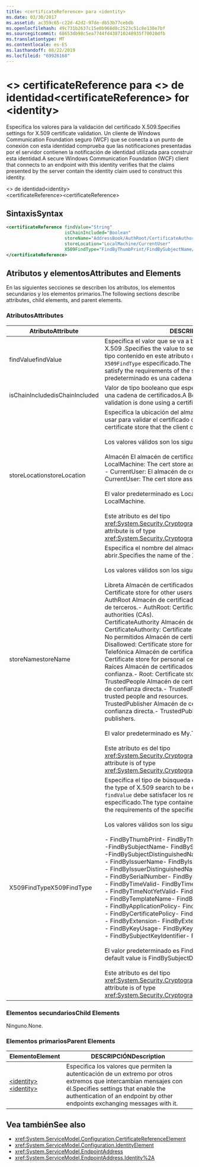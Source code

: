 ```yaml
---
title: <certificateReference> para <identity>
ms.date: 03/30/2017
ms.assetid: ac359c65-c22d-42d2-97de-db53b77cebdb
ms.openlocfilehash: 49c731b2637c15e0b968d8c2523c51c8e138e7bf
ms.sourcegitcommit: 68653db98c5ea7744fd438710248935f70020dfb
ms.translationtype: MT
ms.contentlocale: es-ES
ms.lasthandoff: 08/22/2019
ms.locfileid: "69926168"
---
```

# <a name="certificatereference-for-identity"></a><span data-ttu-id="24618-102">\<> certificateReference para \<> de identidad</span><span class="sxs-lookup"><span data-stu-id="24618-102">\<certificateReference> for \<identity></span></span>
<span data-ttu-id="24618-103">Especifica los valores para la validación del certificado X.509.</span><span class="sxs-lookup"><span data-stu-id="24618-103">Specifies settings for X.509 certificate validation.</span></span> <span data-ttu-id="24618-104">Un cliente de Windows Communication Foundation seguro (WCF) que se conecta a un punto de conexión con esta identidad comprueba que las notificaciones presentadas por el servidor contienen la notificación de identidad utilizada para construir esta identidad.</span><span class="sxs-lookup"><span data-stu-id="24618-104">A secure Windows Communication Foundation (WCF) client that connects to an endpoint with this identity verifies that the claims presented by the server contain the identity claim used to construct this identity.</span></span>  
  
 <span data-ttu-id="24618-105">\<> de identidad</span><span class="sxs-lookup"><span data-stu-id="24618-105">\<identity></span></span>  
<span data-ttu-id="24618-106">\<certificateReference></span><span class="sxs-lookup"><span data-stu-id="24618-106">\<certificateReference></span></span>  
  
## <a name="syntax"></a><span data-ttu-id="24618-107">Sintaxis</span><span class="sxs-lookup"><span data-stu-id="24618-107">Syntax</span></span>  
  
```xml  
<certificateReference findValue="String"
                      isChainIncluded="Boolean"
                      storeName="AddressBook/AuthRoot/CertificateAuthority/Disallowed/My/Root/TrustedPeople/TrustedPublisher"
                      storeLocation="LocalMachine/CurrentUser"
                      X509FindType="FindByThumbPrint/FindBySubjectName/FindBySubjectDistinguishedName/FindByIssuerName/FindByIssuerDistinguishedName/FindBySerialNumber/FindByTimeValid/FindByTimeNotYetValid/FindByTemplateName/FindByApplicationPolicy/FindByCertificatePolicy/FindByExtension/FindByKeyUsage/FindBySubjectKeyIdentifier">
</certificateReference>
```  
  
## <a name="attributes-and-elements"></a><span data-ttu-id="24618-108">Atributos y elementos</span><span class="sxs-lookup"><span data-stu-id="24618-108">Attributes and Elements</span></span>  
 <span data-ttu-id="24618-109">En las siguientes secciones se describen los atributos, los elementos secundarios y los elementos primarios.</span><span class="sxs-lookup"><span data-stu-id="24618-109">The following sections describe attributes, child elements, and parent elements.</span></span>  
  
### <a name="attributes"></a><span data-ttu-id="24618-110">Atributos</span><span class="sxs-lookup"><span data-stu-id="24618-110">Attributes</span></span>  
  
|<span data-ttu-id="24618-111">Atributo</span><span class="sxs-lookup"><span data-stu-id="24618-111">Attribute</span></span>|<span data-ttu-id="24618-112">DESCRIPCIÓN</span><span class="sxs-lookup"><span data-stu-id="24618-112">Description</span></span>|  
|---------------|-----------------|  
|<span data-ttu-id="24618-113">findValue</span><span class="sxs-lookup"><span data-stu-id="24618-113">findValue</span></span>|<span data-ttu-id="24618-114">Especifica el valor que se va a buscar en el almacén de certificados de X.509 .</span><span class="sxs-lookup"><span data-stu-id="24618-114">Specifies the value to search for in the X.509 certificate store.</span></span> <span data-ttu-id="24618-115">El tipo contenido en este atributo debe satisfacer los requisitos del valor `X509FindType` especificado.</span><span class="sxs-lookup"><span data-stu-id="24618-115">The type contained in this attribute must satisfy the requirements of the specified `X509FindType` value.</span></span> <span data-ttu-id="24618-116">El valor predeterminado es una cadena vacía.</span><span class="sxs-lookup"><span data-stu-id="24618-116">The default is an empty string.</span></span>|  
|<span data-ttu-id="24618-117">isChainIncluded</span><span class="sxs-lookup"><span data-stu-id="24618-117">isChainIncluded</span></span>|<span data-ttu-id="24618-118">Valor de tipo booleano que especifica si la validación se hace mediante una cadena de certificados.</span><span class="sxs-lookup"><span data-stu-id="24618-118">A Boolean value that specifies if the validation is done using a certificate chain.</span></span>|  
|<span data-ttu-id="24618-119">storeLocation</span><span class="sxs-lookup"><span data-stu-id="24618-119">storeLocation</span></span>|<span data-ttu-id="24618-120">Especifica la ubicación del almacén de certificados que el cliente puede usar para validar el certificado del servidor.</span><span class="sxs-lookup"><span data-stu-id="24618-120">Specifies the location of the certificate store that the client can use to validate the server’s certificate.</span></span><br /><br /> <span data-ttu-id="24618-121">Los valores válidos son los siguientes:</span><span class="sxs-lookup"><span data-stu-id="24618-121">Valid values include the following:</span></span><br /><br /> <span data-ttu-id="24618-122">Almacén El almacén de certificados asignado al equipo local.</span><span class="sxs-lookup"><span data-stu-id="24618-122">-   LocalMachine: The cert store assigned to the local machine.</span></span><br /><span data-ttu-id="24618-123">-   CurrentUser: El almacén de certificados asignado al usuario actual.</span><span class="sxs-lookup"><span data-stu-id="24618-123">-   CurrentUser: The cert store assigned to the current user.</span></span><br /><br /> <span data-ttu-id="24618-124">El valor predeterminado es LocalMachine.</span><span class="sxs-lookup"><span data-stu-id="24618-124">The default value is LocalMachine.</span></span><br /><br /> <span data-ttu-id="24618-125">Este atributo es del tipo <xref:System.Security.Cryptography.X509Certificates.StoreLocation>.</span><span class="sxs-lookup"><span data-stu-id="24618-125">This attribute is of type <xref:System.Security.Cryptography.X509Certificates.StoreLocation>.</span></span>|  
|<span data-ttu-id="24618-126">storeName</span><span class="sxs-lookup"><span data-stu-id="24618-126">storeName</span></span>|<span data-ttu-id="24618-127">Especifica el nombre del almacén del certificado X.509 que se va a abrir.</span><span class="sxs-lookup"><span data-stu-id="24618-127">Specifies the name of the X.509 certificate store to open.</span></span><br /><br /> <span data-ttu-id="24618-128">Los valores válidos son los siguientes:</span><span class="sxs-lookup"><span data-stu-id="24618-128">Valid values include the following:</span></span><br /><br /> <span data-ttu-id="24618-129">Libreta Almacén de certificados para otros usuarios.</span><span class="sxs-lookup"><span data-stu-id="24618-129">-   AddressBook: Certificate store for other users.</span></span><br /><span data-ttu-id="24618-130">AuthRoot Almacén de certificados para entidades de certificación (CA) de terceros.</span><span class="sxs-lookup"><span data-stu-id="24618-130">-   AuthRoot: Certificate store for third-party certification authorities (CAs).</span></span><br /><span data-ttu-id="24618-131">CertificateAuthority Almacén de certificados para las CA intermedias.</span><span class="sxs-lookup"><span data-stu-id="24618-131">-   CertificateAuthority: Certificate store for intermediate CAs.</span></span><br /><span data-ttu-id="24618-132">No permitidos Almacén de certificados para los certificados revocados.</span><span class="sxs-lookup"><span data-stu-id="24618-132">-   Disallowed: Certificate store for revoked certificates.</span></span><br /><span data-ttu-id="24618-133">Telefónica Almacén de certificados para Certificados personales.</span><span class="sxs-lookup"><span data-stu-id="24618-133">-   My: Certificate store for personal certificates.</span></span><br /><span data-ttu-id="24618-134">Raíces Almacén de certificados para entidades de certificación raíz de confianza.</span><span class="sxs-lookup"><span data-stu-id="24618-134">-   Root: Certificate store for trusted root CAs.</span></span><br /><span data-ttu-id="24618-135">TrustedPeople Almacén de certificados para las personas y los recursos de confianza directa.</span><span class="sxs-lookup"><span data-stu-id="24618-135">-   TrustedPeople: Certificate store for directly trusted people and resources.</span></span><br /><span data-ttu-id="24618-136">TrustedPublisher Almacén de certificados para publicadores de confianza directa.</span><span class="sxs-lookup"><span data-stu-id="24618-136">-   TrustedPublisher: Certificate store for directly trusted publishers.</span></span><br /><br /> <span data-ttu-id="24618-137">El valor predeterminado es My.</span><span class="sxs-lookup"><span data-stu-id="24618-137">The default value is My.</span></span><br /><br /> <span data-ttu-id="24618-138">Este atributo es del tipo <xref:System.Security.Cryptography.X509Certificates.StoreName>.</span><span class="sxs-lookup"><span data-stu-id="24618-138">This attribute is of type <xref:System.Security.Cryptography.X509Certificates.StoreName>.</span></span>|  
|<span data-ttu-id="24618-139">X509FindType</span><span class="sxs-lookup"><span data-stu-id="24618-139">X509FindType</span></span>|<span data-ttu-id="24618-140">Especifica el tipo de búsqueda de X.509 que se va a ejecutar.</span><span class="sxs-lookup"><span data-stu-id="24618-140">Specifies the type of X.509 search to be executed.</span></span> <span data-ttu-id="24618-141">El tipo contenido en el atributo `findValue` debe satisfacer los requisitos del X509FindType especificado.</span><span class="sxs-lookup"><span data-stu-id="24618-141">The type contained in the `findValue` attribute must satisfy the requirements of the specified X509FindType.</span></span><br /><br /> <span data-ttu-id="24618-142">Los valores válidos son los siguientes:</span><span class="sxs-lookup"><span data-stu-id="24618-142">Valid values include the following:</span></span><br /><br /> <span data-ttu-id="24618-143">-   FindByThumbPrint</span><span class="sxs-lookup"><span data-stu-id="24618-143">-   FindByThumbPrint</span></span><br /><span data-ttu-id="24618-144">-FindBySubjectName</span><span class="sxs-lookup"><span data-stu-id="24618-144">-   FindBySubjectName</span></span><br /><span data-ttu-id="24618-145">-FindBySubjectDistinguishedName</span><span class="sxs-lookup"><span data-stu-id="24618-145">-   FindBySubjectDistinguishedName</span></span><br /><span data-ttu-id="24618-146">-   FindByIssuerName</span><span class="sxs-lookup"><span data-stu-id="24618-146">-   FindByIssuerName</span></span><br /><span data-ttu-id="24618-147">-   FindByIssuerDistinguishedName</span><span class="sxs-lookup"><span data-stu-id="24618-147">-   FindByIssuerDistinguishedName</span></span><br /><span data-ttu-id="24618-148">-   FindBySerialNumber</span><span class="sxs-lookup"><span data-stu-id="24618-148">-   FindBySerialNumber</span></span><br /><span data-ttu-id="24618-149">-   FindByTimeValid</span><span class="sxs-lookup"><span data-stu-id="24618-149">-   FindByTimeValid</span></span><br /><span data-ttu-id="24618-150">-   FindByTimeNotYetValid</span><span class="sxs-lookup"><span data-stu-id="24618-150">-   FindByTimeNotYetValid</span></span><br /><span data-ttu-id="24618-151">-   FindByTemplateName</span><span class="sxs-lookup"><span data-stu-id="24618-151">-   FindByTemplateName</span></span><br /><span data-ttu-id="24618-152">-   FindByApplicationPolicy</span><span class="sxs-lookup"><span data-stu-id="24618-152">-   FindByApplicationPolicy</span></span><br /><span data-ttu-id="24618-153">-   FindByCertificatePolicy</span><span class="sxs-lookup"><span data-stu-id="24618-153">-   FindByCertificatePolicy</span></span><br /><span data-ttu-id="24618-154">- FindByExtension</span><span class="sxs-lookup"><span data-stu-id="24618-154">-   FindByExtension</span></span><br /><span data-ttu-id="24618-155">-   FindByKeyUsage</span><span class="sxs-lookup"><span data-stu-id="24618-155">-   FindByKeyUsage</span></span><br /><span data-ttu-id="24618-156">-   FindBySubjectKeyIdentifier</span><span class="sxs-lookup"><span data-stu-id="24618-156">-   FindBySubjectKeyIdentifier</span></span><br /><br /> <span data-ttu-id="24618-157">El valor predeterminado es FindBySubjectDistinguishedName.</span><span class="sxs-lookup"><span data-stu-id="24618-157">The default value is FindBySubjectDistinguishedName.</span></span><br /><br /> <span data-ttu-id="24618-158">Este atributo es del tipo <xref:System.Security.Cryptography.X509Certificates.X509FindType>.</span><span class="sxs-lookup"><span data-stu-id="24618-158">This attribute is of type <xref:System.Security.Cryptography.X509Certificates.X509FindType>.</span></span>|  
  
### <a name="child-elements"></a><span data-ttu-id="24618-159">Elementos secundarios</span><span class="sxs-lookup"><span data-stu-id="24618-159">Child Elements</span></span>  
 <span data-ttu-id="24618-160">Ninguno.</span><span class="sxs-lookup"><span data-stu-id="24618-160">None.</span></span>  
  
### <a name="parent-elements"></a><span data-ttu-id="24618-161">Elementos primarios</span><span class="sxs-lookup"><span data-stu-id="24618-161">Parent Elements</span></span>  
  
|<span data-ttu-id="24618-162">Elemento</span><span class="sxs-lookup"><span data-stu-id="24618-162">Element</span></span>|<span data-ttu-id="24618-163">DESCRIPCIÓN</span><span class="sxs-lookup"><span data-stu-id="24618-163">Description</span></span>|  
|-------------|-----------------|  
|[<span data-ttu-id="24618-164">\<identity></span><span class="sxs-lookup"><span data-stu-id="24618-164">\<identity></span></span>](identity.md)|<span data-ttu-id="24618-165">Especifica los valores que permiten la autenticación de un extremo por otros extremos que intercambian mensajes con él.</span><span class="sxs-lookup"><span data-stu-id="24618-165">Specifies settings that enable the authentication of an endpoint by other endpoints exchanging messages with it.</span></span>|  
  
## <a name="see-also"></a><span data-ttu-id="24618-166">Vea también</span><span class="sxs-lookup"><span data-stu-id="24618-166">See also</span></span>

- <xref:System.ServiceModel.Configuration.CertificateReferenceElement>
- <xref:System.ServiceModel.Configuration.IdentityElement>
- <xref:System.ServiceModel.EndpointAddress>
- <xref:System.ServiceModel.EndpointAddress.Identity%2A>
